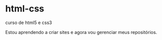 # html-css
 curso de html5 e css3

Estou aprendendo a criar sites e agora vou gerenciar meus repositórios.